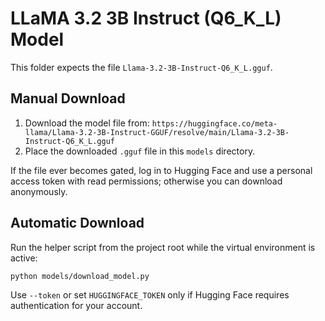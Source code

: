 # LLaMA 3.2 3B Instruct (Q6_K_L) Model

This folder expects the file `Llama-3.2-3B-Instruct-Q6_K_L.gguf`.

## Manual Download

1. Download the model file from:
   `https://huggingface.co/meta-llama/Llama-3.2-3B-Instruct-GGUF/resolve/main/Llama-3.2-3B-Instruct-Q6_K_L.gguf`
2. Place the downloaded `.gguf` file in this `models` directory.

If the file ever becomes gated, log in to Hugging Face and use a personal access token with read permissions; otherwise you can download anonymously.

## Automatic Download

Run the helper script from the project root while the virtual environment is active:

```bash
python models/download_model.py
```

Use `--token` or set `HUGGINGFACE_TOKEN` only if Hugging Face requires authentication for your account.
